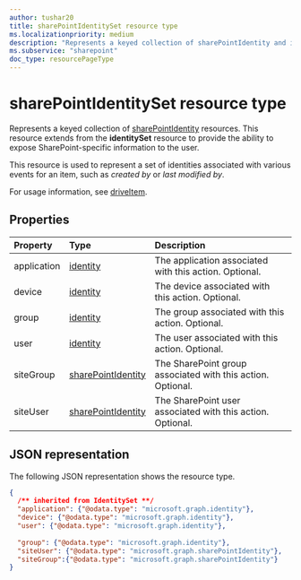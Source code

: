 ```yaml
---
author: tushar20
title: sharePointIdentitySet resource type
ms.localizationpriority: medium
description: "Represents a keyed collection of sharePointIdentity and identity resources."
ms.subservice: "sharepoint"
doc_type: resourcePageType
---
```

# sharePointIdentitySet resource type

Represents a keyed collection of [sharePointIdentity](sharePointIdentity.md) resources. This resource extends from the **identitySet** resource to provide the ability to expose SharePoint-specific information to the user.

This resource is used to represent a set of identities associated with various events for an item, such as _created by_ or _last modified by_.

For usage information, see [driveItem][].

## Properties

| Property    | Type                   | Description |
|:------------|:-----------------------|:----------------------------------------------------------- |
| application | [identity][]           | The application associated with this action. Optional. |
| device      | [identity][]           | The device associated with this action. Optional. |
| group       | [identity][]           | The group associated with this action. Optional. |
| user        | [identity][]           | The user associated with this action. Optional. |
| siteGroup   | [sharePointIdentity][] | The SharePoint group associated with this action. Optional. |
| siteUser    | [sharePointIdentity][] | The SharePoint user associated with this action. Optional. |

## JSON representation

The following JSON representation shows the resource type.

<!-- { "blockType": "resource", "@odata.type": "microsoft.graph.sharePointIdentitySet",
       "optionalProperties": ["user", "application", "group", "device", "siteUser", "siteGroup"],
       "openType": true } -->

```json
{
  /** inherited from IdentitySet **/
  "application": {"@odata.type": "microsoft.graph.identity"},
  "device": {"@odata.type": "microsoft.graph.identity"},
  "user": {"@odata.type": "microsoft.graph.identity"},
  
  "group": {"@odata.type": "microsoft.graph.identity"},
  "siteUser": {"@odata.type": "microsoft.graph.sharePointIdentity"},
  "siteGroup":{"@odata.type": "microsoft.graph.sharePointIdentity"}
}
```

[driveItem]: driveItem.md
[identity]: identity.md
[sharePointIdentity]: sharePointIdentity.md

<!-- {
  "type": "#page.annotation",
  "description": "SharePointIdentity set is a collection of identities/sharePointIdentities",
  "section": "documentation",
  "tocPath": "Resources/SharePointIdentitySet"
} -->
